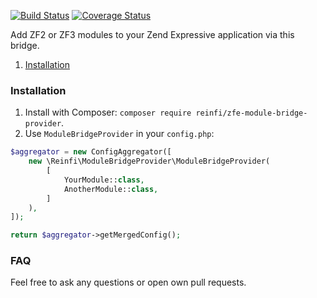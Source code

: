 [![Build Status](https://travis-ci.org/reinfi/zfe-module-bridge-provider.svg?branch=master)](https://travis-ci.org/reinfi/zfe-module-bridge-provider)
[![Coverage Status](https://coveralls.io/repos/github/reinfi/zfe-module-bridge-provider/badge.svg?branch=master)](https://coveralls.io/github/reinfi/zfe-module-bridge-provider?branch=master)

Add ZF2 or ZF3 modules to your Zend Expressive application via this bridge.

1. [Installation](#installation)

### Installation

1. Install with Composer: `composer require reinfi/zfe-module-bridge-provider`.
2. Use `ModuleBridgeProvider` in your  `config.php`:

```php
$aggregator = new ConfigAggregator([
    new \Reinfi\ModuleBridgeProvider\ModuleBridgeProvider(
        [
            YourModule::class,
            AnotherModule::class,
        ]
    ),
]);

return $aggregator->getMergedConfig();
```

### FAQ
Feel free to ask any questions or open own pull requests.
